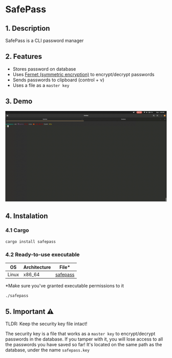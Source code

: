 # SafePass

## 1. Description

SafePass is a CLI password manager

## 2. Features
* Stores password on database
* Uses [Fernet (symmetric encryption)](https://github.com/fernet/spec/) to encrypt/decrypt passwords
* Sends passwords to clipboard (control + v)
* Uses a file as a `master key`

## 3. Demo
![demo](/img/demo.gif)

## 4. Instalation
### 4.1 Cargo

    cargo install safepass

### 4.2 Ready-to-use executable

|OS|Architecture| File*|
|--|--|--|
|Linux|x86_64|[safepass](https://github.com/costa86/safepass/blob/master/safepass)|

*Make sure you've granted executable permissions to it

    ./safepass

## 5. Important ⚠️
TLDR: Keep the security key file intact!

The security key is a file that works as a `master key` to encrypt/decrypt passwords in the database. If you tamper with it, you will lose access to all the passwords you have saved so far! It's located on the same path as the database, under the name `safepass.key`